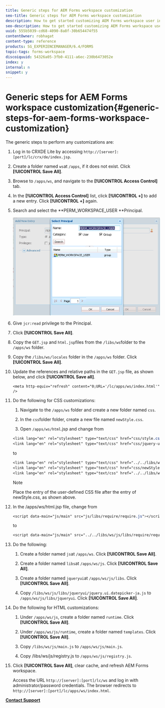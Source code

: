 ```yaml
---
title: Generic steps for AEM Forms workspace customization
seo-title: Generic steps for AEM Forms workspace customization
description: How to get started customizing AEM Forms workspace user interface.
seo-description: How to get started customizing AEM Forms workspace user interface.
uuid: 555b5039-cd68-4090-8a8f-30b654474f55
contentOwner: robhagat
content-type: reference
products: SG_EXPERIENCEMANAGER/6.4/FORMS
topic-tags: forms-workspace
discoiquuid: 54326a05-3fb0-4111-a6ec-230b6473052e
index: y
internal: n
snippet: y
---
```


# Generic steps for AEM Forms workspace customization{#generic-steps-for-aem-forms-workspace-customization}

The generic steps to perform any customizations are:

1. Log in to CRXDE Lite by accessing `http://[server]:[port]/lc/crx/de/index.jsp`.
1. Create a folder named `ws`at `/apps`, if it does not exist. Click **[!UICONTROL Save All]**.
1. Browse to `/apps/ws`, and navigate to the **[!UICONTROL Access Control]** tab.
1. In the **[!UICONTROL Access Control]** list, click **[!UICONTROL +]** to add a new entry. Click **[!UICONTROL +]** again.
1. Search and select the **PERM_WORKSPACE_USER **Principal.

   ![Select PERM_WORKSPACE_USER principal as part of the generic steps to customize HTML Workspace](assets/perm_workspace_user.png)

1. Give `jcr:read` privilege to the Principal.
1. Click **[!UICONTROL Save All]**.
1. Copy the `GET.jsp` and `html.jsp`files from the `/libs/ws`folder to the `/apps/ws` folder.
1. Copy the `/libs/ws/locales` folder in the `/apps/ws` folder. Click **[!UICONTROL Save All]**.
1. Update the references and relative paths in the `GET.jsp` file, as shown below, and click **[!UICONTROL Save all]**.

   ```
   <meta http-equiv="refresh" content="0;URL='/lc/apps/ws/index.html'" />
   ```

1. Do the following for CSS customizations:

    1. Navigate to the `/apps/ws` folder and create a new folder named `css`.
    
    1. In the `css`folder folder, create a new file named `newStyle.css`.
    
    1. Open `/apps/ws/html`.jsp and change from

   ```css
   <link lang="en" rel="stylesheet" type="text/css" href="css/style.css" />
   <link lang="en" rel="stylesheet" type="text/css" href="css/jquery-ui.css"/>
   ```

   to

   ```css
   <link lang="en" rel="stylesheet" type="text/css" href="../../libs/ws/css/style.css" />
   <link lang="en" rel="stylesheet" type="text/css" href="css/newStyle.css" />
   <link lang="en" rel="stylesheet" type="text/css" href="../../libs/ws/css/jquery-ui.css"/>
   ```

   >[!NOTE]
   >
   >Place the entry of the user-defined CSS file after the entry of newStyle.css, as shown above.

1. In the /apps/ws/html.jsp file, change from

   ```css
   <script data-main="js/main" src="js/libs/require/require.js"></script>
   ```

   to

   ```css
   <script data-main="js/main" src="../../libs/ws/js/libs/require/require.js"></script>
   ```

1. Do the following:

    1. Create a folder named `js`at `/apps/ws`. Click **[!UICONTROL Save All]**.
    
    1. Create a folder named `libs`at `/apps/ws/js`. Click **[!UICONTROL Save All]**.
    
    1. Create a folder named `jqueryui`at `/apps/ws/js/libs`. Click **[!UICONTROL Save All]**.
    
    1. Copy `/libs/ws/js/libs/jqueryui/jquery.ui.datepicker-ja.js` to `/apps/ws/js/libs/jqueryui`. Click **[!UICONTROL Save All]**.

1. Do the following for HTML customizations:

    1. Under `/apps/ws/js`, create a folder named `runtime`. Click **[!UICONTROL Save All]**.
    
    1. Under `/apps/ws/js/runtime`, create a folder named `templates`. Click **[!UICONTROL Save All]**.
    
    1. Copy `/libs/ws/js/main.js` to `/apps/ws/js/main.js`.
    
    1. Copy /libs/ws/js/registry.js to `/apps/ws/js/registry.js`.

1. Click **[!UICONTROL Save All]**, clear cache, and refresh AEM Forms workspace.

   Access the URL `http://[server]:[port]/lc/ws` and log in with administrator/password credentials. The browser redirects to `http://[server]:[port]/lc/apps/ws/index.html`.

[**Contact Support**](https://www.adobe.com/account/sign-in.supportportal.html)
